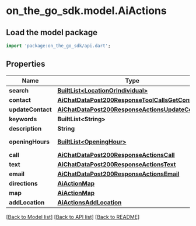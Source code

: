 # on_the_go_sdk.model.AiActions

## Load the model package
```dart
import 'package:on_the_go_sdk/api.dart';
```

## Properties
Name | Type | Description | Notes
------------ | ------------- | ------------- | -------------
**search** | [**BuiltList&lt;LocationOrIndividual&gt;**](LocationOrIndividual.md) |  | [optional] 
**contact** | [**AiChatDataPost200ResponseToolCallsGetContact**](AiChatDataPost200ResponseToolCallsGetContact.md) |  | [optional] 
**updateContact** | [**AiChatDataPost200ResponseActionsUpdateContact**](AiChatDataPost200ResponseActionsUpdateContact.md) |  | [optional] 
**keywords** | **BuiltList&lt;String&gt;** |  | [optional] 
**description** | **String** |  | [optional] 
**openingHours** | [**BuiltList&lt;OpeningHour&gt;**](OpeningHour.md) | Opening hours | [optional] 
**call** | [**AiChatDataPost200ResponseActionsCall**](AiChatDataPost200ResponseActionsCall.md) |  | [optional] 
**text** | [**AiChatDataPost200ResponseActionsText**](AiChatDataPost200ResponseActionsText.md) |  | [optional] 
**email** | [**AiChatDataPost200ResponseActionsEmail**](AiChatDataPost200ResponseActionsEmail.md) |  | [optional] 
**directions** | [**AiActionMap**](AiActionMap.md) |  | [optional] 
**map** | [**AiActionMap**](AiActionMap.md) |  | [optional] 
**addLocation** | [**AiActionsAddLocation**](AiActionsAddLocation.md) |  | [optional] 

[[Back to Model list]](../README.md#documentation-for-models) [[Back to API list]](../README.md#documentation-for-api-endpoints) [[Back to README]](../README.md)


